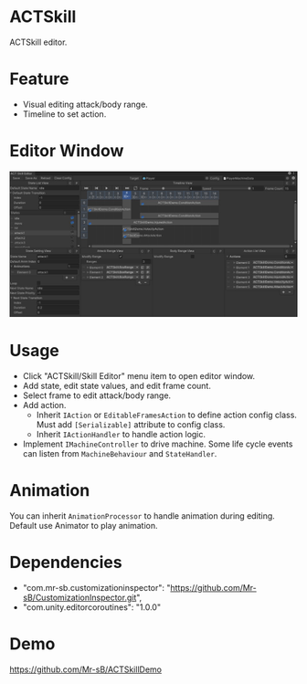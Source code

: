 # ACTSkill
ACTSkill editor.

# Feature
- Visual editing attack/body range.
- Timeline to set action.

# Editor Window
![image](Screenshots~/EditorWindow.png)

# Usage
- Click "ACTSkill/Skill Editor" menu item to open editor window.
- Add state, edit state values, and edit frame count.
- Select frame to edit attack/body range.
- Add action.
    - Inherit `IAction` or `EditableFramesAction` to define action config class.
      Must add `[Serializable]` attribute to config class.
    - Inherit `IActionHandler` to handle action logic.
- Implement `IMachineController` to drive machine. 
  Some life cycle events can listen from `MachineBehaviour` and `StateHandler`.

# Animation
You can inherit `AnimationProcessor` to handle animation during editing.
Default use Animator to play animation.

# Dependencies
- "com.mr-sb.customizationinspector": "https://github.com/Mr-sB/CustomizationInspector.git",
- "com.unity.editorcoroutines": "1.0.0"

# Demo
https://github.com/Mr-sB/ACTSkillDemo